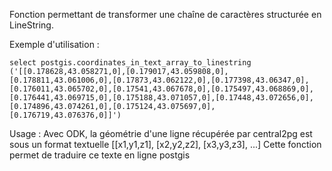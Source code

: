 Fonction permettant de transformer une chaîne de caractères structurée en LineString.

Exemple d'utilisation :
```
select postgis.coordinates_in_text_array_to_linestring ('[[0.178628,43.058271,0],[0.179017,43.059808,0],[0.178811,43.061006,0],[0.17873,43.062122,0],[0.177398,43.06347,0],[0.176011,43.065702,0],[0.17541,43.067678,0],[0.175497,43.068869,0],[0.176441,43.069715,0],[0.175188,43.071057,0],[0.17448,43.072656,0],[0.174896,43.074261,0],[0.175124,43.075697,0],[0.176719,43.076376,0]]')
```

Usage : 
Avec ODK, la géométrie d'une ligne récupérée par central2pg est sous un format textuelle [[x1,y1,z1], [x2,y2,z2], [x3,y3,z3], ...]
Cette fonction permet de traduire ce texte en ligne postgis
